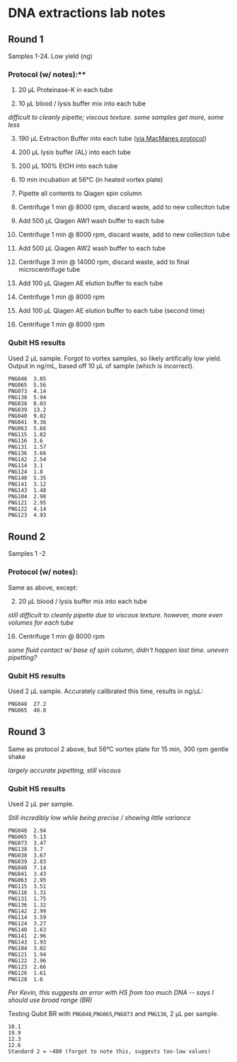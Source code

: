 # DNA extractions lab notes

## Round 1

Samples 1-24. Low yield (ng)

### Protocol (w/ notes):**

1. 20 µL Proteinase-K in each tube

2. 10 µL blood / lysis buffer mix into each tube

*difficult to cleanly pipette; viscous texture. some samples get more, some less*

3. 190 µL Extraction Buffer into each tube ([via MacManes protocol](https://doi.org/10.6084/m9.figshare.658946.v1))

4. 200 µL lysis buffer (AL) into each tube

5. 200 µL 100% EtOH into each tube

6. 10 min incubation at 56°C (in heated vortex plate)

7. Pipette all contents to Qiagen spin column

8. Centrifuge 1 min @ 8000 rpm, discard waste, add to new colleciton tube

9. Add 500 µL Qiagen AW1 wash buffer to each tube

10. Centrifuge 1 min @ 8000 rpm, discard waste, add to new collection tube

11. Add 500 µL Qiagen AW2 wash buffer to each tube

12. Centrifuge 3 min @ 14000 rpm, discard waste, add to final microcentrifuge tube

13. Add 100 µL Qiagen AE elution buffer to each tube

14. Centrifuge 1 min @ 8000 rpm

15. Add 100 µL Qiagen AE elution buffer to each tube (second time)

16. Centrifuge 1 min @ 8000 rpm

### Qubit HS results

Used 2 µL sample. Forgot to vortex samples, so likely artifically low yield. Output in ng/mL, based off 10 µL of sample (which is incorrect). 

```
PNG048  3.85
PNG065  5.56
PNG073	4.14
PNG138	5.94
PNG038	8.03
PNG039	13.2
PNG040	9.02
PNG041	9.36
PNG063	5.66
PNG115	1.82
PNG116	3.6
PNG131	1.57
PNG136	3.66
PNG142	2.54
PNG114	3.1
PNG124	1.8
PNG140	5.35
PNG141	3.12
PNG143	1.48
PNG104	2.98
PNG121	2.95
PNG122	4.14
PNG123	4.93
```

## Round 2

Samples 1 -2 

### Protocol (w/ notes):

Same as above, except:

2. 20 µL blood / lysis buffer mix into each tube

*still difficult to cleanly pipette due to viscous texture. however, more even volumes for each tube*

16. Centrifuge 1 min @ 8000 rpm

*some fluid contact w/ base of spin column, didn't happen last time. uneven pipetting?*

### Qubit HS results

Used 2 µL sample. Accurately calibrated this time, results in ng/µL:

```
PNG048	27.2
PNG065	40.8
```

## Round 3

Same as protocol 2 above, but 56°C vortex plate for 15 min, 300 rpm gentle shake

*largely accurate pipetting, still viscous*

### Qubit HS results

Used 2 µL per sample. 

*Still incredibly low while being precise / showing little variance*

```
PNG048  2.94
PNG065  5.13
PNG073  3.47
PNG138	3.7
PNG038  3.67
PNG039  2.83
PNG040  7.14
PNG041  3.43
PNG063  2.95
PNG115  3.51
PNG116  1.31
PNG131  1.75
PNG136  1.32
PNG142  2.99
PNG114  3.59
PNG124  3.27
PNG140  1.63
PNG141  2.96
PNG143  1.93
PNG104  3.02
PNG121  1.94
PNG122  2.96
PNG123  2.66
PNG126  1.61
PNG128  1.6
```

*Per Kevin, this suggests an error with HS from too much DNA -- says I should use broad range (BR)*

Testing Qubit BR with `PNG048`,`PNG065`,`PNG073` and `PNG138`, 2 µL per sample. 

```
10.1
19.9
12.3
12.6
Standard 2 = ~480 (forgot to note this, suggests too-low values)
```


